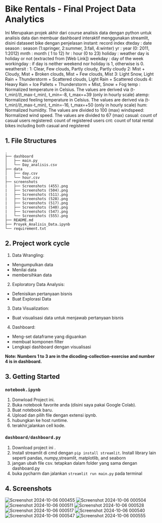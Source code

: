
# Bike Rentals - Final Project Data Analytics

Ini Merupakan projek akhir dari course analisis data dengan python untuk analisis data dan membuar dashboard interaktif menggunakan streamlit, disini dataseet bike dengan penjelasan
instant: record index
dteday : date
season : season (1:springer, 2:summer, 3:fall, 4:winter)
yr : year (0: 2011, 1:2012)
mnth : month ( 1 to 12)
hr : hour (0 to 23)
holiday : weather day is holiday or not (extracted from [Web Link])
weekday : day of the week
workingday : if day is neither weekend nor holiday is 1, otherwise is 0.
weathersit :
1: Clear, Few clouds, Partly cloudy, Partly cloudy
2: Mist + Cloudy, Mist + Broken clouds, Mist + Few clouds, Mist
3: Light Snow, Light Rain + Thunderstorm + Scattered clouds, Light Rain + Scattered clouds
4: Heavy Rain + Ice Pallets + Thunderstorm + Mist, Snow + Fog
temp : Normalized temperature in Celsius. The values are derived via (t-t_min)/(t_max-t_min), t_min=-8, t_max=+39 (only in hourly scale)
atemp: Normalized feeling temperature in Celsius. The values are derived via (t-t_min)/(t_max-t_min), t_min=-16, t_max=+50 (only in hourly scale)
hum: Normalized humidity. The values are divided to 100 (max)
windspeed: Normalized wind speed. The values are divided to 67 (max)
casual: count of casual users
registered: count of registered users
cnt: count of total rental bikes including both casual and registered

## 1. File Structures
```
.
├── dashboard
│   ├── main.py
│   └── Day_analisis.csv
├── data
│   ├── day.csv
|   └── hour.csv
├── screenshots
|   ├── Screenshots (455).png
|   ├── Screenshots (504).png
|   ├── Screenshots (511).png
|   ├── Screenshots (528).png
|   ├── Screenshots (517).png
|   ├── Screenshots (540).png
|   ├── Screenshots (547).png
|   └── Screenshots (555).png
├── README.md
├── Proyek_Analisis_Data.ipynb
└── requirement.txt
```

## 2. Project work cycle
1. Data Wrangling: 
 - Mengumpulkan data
 - Menilai data
 - membersihkan data
2. Exploratory Data Analysis:
 - Defenisikan pertanyaan bisnis
 - Buat Explorasi Data
3. Data Visualization:
 - Buat visualisasi data untuk menjawab pertanyaan bisnis
4. Dashboard:
 - Meng-set dataframe yang diguankan
 - membuat komponen filter
 - Lengkapi dashboard dengan visualisasi

**Note: Numbers 1 to 3 are in the dicoding-collection-exercise and number 4 is in dashboard.**

## 3. Getting Started
### `notebook.ipynb`
1. Donwload Project ini.
2. Buka notebook favorite anda (disini saya pakai Google Colab).
3. Buat notebook baru.
4. Upload dan pilih file dengan extensi ipynb.
5. hubungkan ke host runtime.
6. terakhir,jalankan cell kode.

### `dashboard/dashboard.py`
1. Download project ini .
2. Install streamlit di cmd dengan `pip install streamlit`. Install library lain seperti pandas, numpy,streamlit, matplotlib, and seaborn
3. jangan ubah file csv. tetapkan dalam folder yang sama dengan dashboard.py
4. buka pycharm dan jalankan `streamlit run main.py` pada terminal

## 4. Screenshots

![Screenshot 2024-10-06 000455](https://github.com/user-attachments/assets/9a59a722-56f0-4637-b4d1-b39bcb9bc994)
![Screenshot 2024-10-06 000504](https://github.com/user-attachments/assets/0a0e998e-d274-4176-b80b-aaa9fd9a8498)
![Screenshot 2024-10-06 000511](https://github.com/user-attachments/assets/65c08d55-13d9-4bf3-9dac-eeced92bb66b)
![Screenshot 2024-10-06 000528](https://github.com/user-attachments/assets/9ead7a57-1d39-49ae-a6dc-a8a5b64f2fb5)
![Screenshot 2024-10-06 000517](https://github.com/user-attachments/assets/23892ef6-6081-4da9-b2c2-54276aafaed2)
![Screenshot 2024-10-06 000540](https://github.com/user-attachments/assets/7d8ce5ff-64fd-4a92-a741-f2a570687739)
![Screenshot 2024-10-06 000547](https://github.com/user-attachments/assets/f0576fc9-8dd1-41e3-a608-4b1025b141f4)
![Screenshot 2024-10-06 000555](https://github.com/user-attachments/assets/df5f3264-407b-49ed-b679-eecee9085219)







